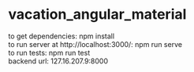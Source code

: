 # vacation_angular_material

to get dependencies: npm install <br>
to run server at http://localhost:3000/: npm run serve <br>
to run tests: npm run test <br>
backend url: 127.16.207.9:8000 <br>
